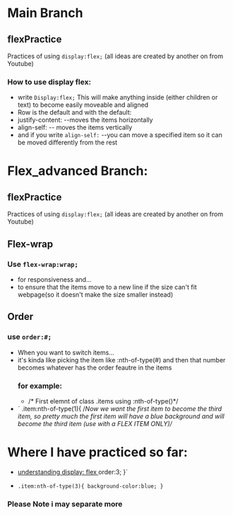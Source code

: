 # Main Branch
## flexPractice
Practices of using `display:flex;` (all ideas are created by another on from Youtube)
### How to use display flex:
- write `Display:flex;` This will make anything inside (either children or text) to become easily moveable and aligned
- Row is the default and with the default:
- justify-content: --moves the items horizontally
- align-self:  -- moves the items vertically
- and if you write `align-self:` --you can move a specified item so it can be moved differently from the rest

# Flex_advanced Branch:
## flexPractice
Practices of using `display:flex;` (all ideas are created by another on from Youtube)
## Flex-wrap
### Use `flex-wrap:wrap;` 
- for responsiveness and...
- to ensure that the items move to a new line if the size can't fit webpage(so it doesn't make the size smaller instead)
## Order
### use `order:#;`
- When you want to switch items...
- it's kinda like picking the item like :nth-of-type(#) and then that number becomes whatever has the order feautre in the items
  ### for example:
  - /* First elemnt of class .items using :nth-of-type()*/
-  ` .item:nth-of-type(1){
  /*Now we want the first item to become the third item, so pretty much the first item will have a blue background and will become the third item (use with a FLEX ITEM ONLY)/*






# Where I have practiced so far:
- [understanding display: flex ](https://www.youtube.com/watch?v=3YW65K6LcIA&t=601s)
  order:3;
  }`

-  `.item:nth-of-type(3){
  background-color:blue;
  }`
### Please Note i may separate more
